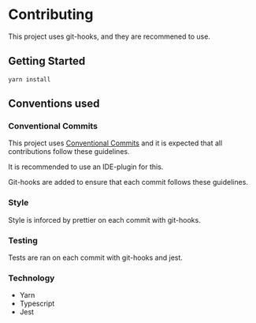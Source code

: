 # Contributing

This project uses git-hooks, and they are recommened to use.

## Getting Started

```shell-script
yarn install
```

## Conventions used

### Conventional Commits

This project uses [Conventional Commits](https://www.conventionalcommits.org/en/v1.0.0/) and it is expected that all contributions follow these guidelines.

It is recommended to use an IDE-plugin for this.

Git-hooks are added to ensure that each commit follows these guidelines.

### Style

Style is inforced by prettier on each commit with git-hooks.

### Testing

Tests are ran on each commit with git-hooks and jest.

### Technology

- Yarn
- Typescript
- Jest